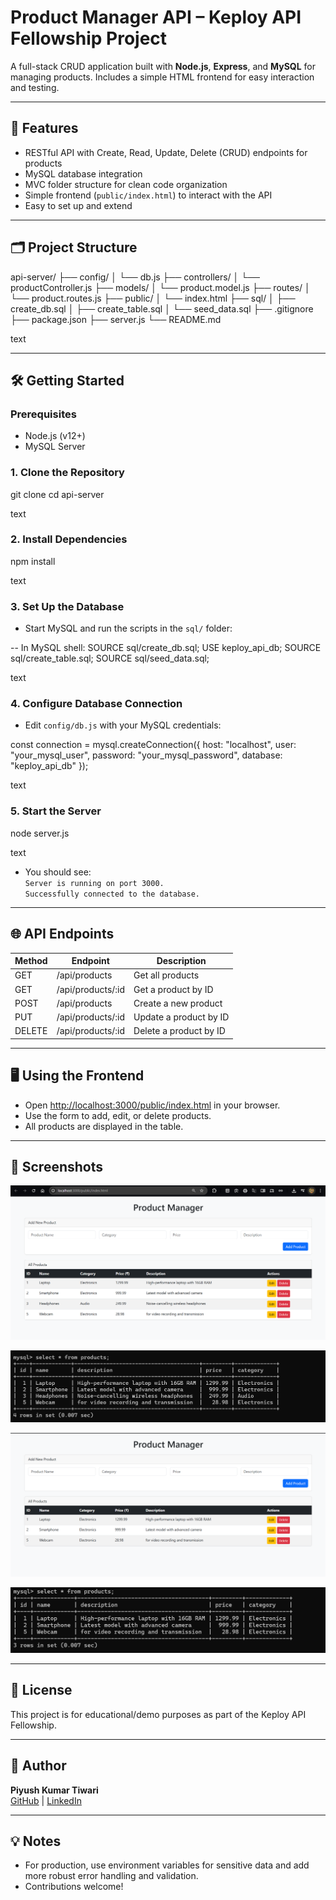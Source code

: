 # Product Manager API – Keploy API Fellowship Project

A full-stack CRUD application built with **Node.js**, **Express**, and **MySQL** for managing products. Includes a simple HTML frontend for easy interaction and testing.

---

## 🚀 Features

- RESTful API with Create, Read, Update, Delete (CRUD) endpoints for products
- MySQL database integration
- MVC folder structure for clean code organization
- Simple frontend (`public/index.html`) to interact with the API
- Easy to set up and extend

---

## 🗂️ Project Structure

api-server/
├── config/
│ └── db.js
├── controllers/
│ └── productController.js
├── models/
│ └── product.model.js
├── routes/
│ └── product.routes.js
├── public/
│ └── index.html
├── sql/
│ ├── create_db.sql
│ ├── create_table.sql
│ └── seed_data.sql
├── .gitignore
├── package.json
├── server.js
└── README.md

text

---

## 🛠️ Getting Started

### Prerequisites

- Node.js (v12+)
- MySQL Server

### 1. Clone the Repository

git clone <your-repo-url>
cd api-server

text

### 2. Install Dependencies

npm install

text

### 3. Set Up the Database

- Start MySQL and run the scripts in the `sql/` folder:

-- In MySQL shell:
SOURCE sql/create_db.sql;
USE keploy_api_db;
SOURCE sql/create_table.sql;
SOURCE sql/seed_data.sql;

text

### 4. Configure Database Connection

- Edit `config/db.js` with your MySQL credentials:

const connection = mysql.createConnection({
host: "localhost",
user: "your_mysql_user",
password: "your_mysql_password",
database: "keploy_api_db"
});

text

### 5. Start the Server

node server.js

text

- You should see:  
  `Server is running on port 3000.`  
  `Successfully connected to the database.`

---

## 🌐 API Endpoints

| Method | Endpoint                   | Description                |
|--------|----------------------------|----------------------------|
| GET    | /api/products              | Get all products           |
| GET    | /api/products/:id          | Get a product by ID        |
| POST   | /api/products              | Create a new product       |
| PUT    | /api/products/:id          | Update a product by ID     |
| DELETE | /api/products/:id          | Delete a product by ID     |

---

## 🖥️ Using the Frontend

- Open [http://localhost:3000/public/index.html](http://localhost:3000/public/index.html) in your browser.
- Use the form to add, edit, or delete products.
- All products are displayed in the table.

---

## 📸 Screenshots

![alt text](image.png)

![alt text](image-1.png)

![alt text](image-2.png)

![alt text](image-3.png)


---

## 📄 License

This project is for educational/demo purposes as part of the Keploy API Fellowship.

---

## 🙌 Author

**Piyush Kumar Tiwari**  
[GitHub](https://github.com/stealthinator45) | [LinkedIn](https://www.linkedin.com/in/piyush-kumar-tiwari-a6a800256/)

---

## 💡 Notes

- For production, use environment variables for sensitive data and add more robust error handling and validation.
- Contributions welcome!

